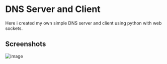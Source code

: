 # DNS Server and Client
Here i created my own simple DNS server and client using python with web sockets.

## Screenshots
![image](https://github.com/itsRohit47/sit202-mydns/assets/108188800/258c5a0c-1cf8-478d-803f-0c577c952467)
